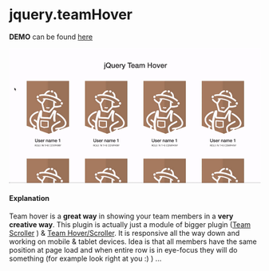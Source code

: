 # jquery.teamHover

**DEMO** can be found [here](https://tmatijev.github.io/jquery.teamHover/)

![alt tag](https://raw.githubusercontent.com/tmatijev/jquery.teamHover/master/video.gif)

#### Explanation

Team hover is a **great way** in showing your team members in a **very creative way**. This plugin is actually just a module of bigger plugin ([Team Scroller](https://github.com/tmatijev/jquery.teamScroller) ) & [Team Hover/Scroller](https://github.com/tmatijev/jquery.teamHoverScroller). It is responsive all the way down and working on mobile & tablet devices. Idea is that all members have the same position at page load and when entire row is in eye-focus they will do something (for example look right at you :) ) ...
